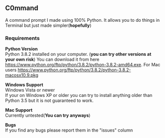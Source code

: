 ## C0mmand 
A command prompt I made using 100% Python. It allows you to do things in Terminal but just made simpler(**hopefully**)
### **Requirements**  
**Python Version**  
Python 3.8.2 installed on your computer. (**you can try other versions at your own risk**)  You can download it from here https://www.python.org/ftp/python/3.8.2/python-3.8.2-amd64.exe. For Mac users https://www.python.org/ftp/python/3.8.2/python-3.8.2-macosx10.9.pkg 

**Windows Support**  
Windows Vista or newer  
If your on Windows XP or older you can try to install anything older than Python 3.5 but it is not guaranteed to work.

**Mac Support**  
Currently untested(**You can try anyways**)

**Bugs**  
If you find any bugs please report them in the "issues" column
